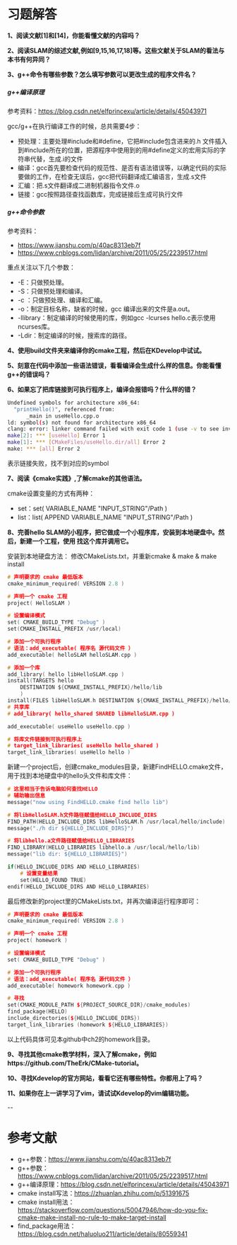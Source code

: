 # 习题解答

**1、阅读文献[1]和[14]，你能看懂文献的内容吗？**



**2、阅读SLAM的综述文献,例如[9,15,16,17,18]等。这些文献关于SLAM的看法与本书有何异同？**



**3、g++命令有哪些参数？怎么填写参数可以更改生成的程序文件名？**

##### g++编译原理

参考资料：https://blog.csdn.net/elfprincexu/article/details/45043971

gcc/g++在执行编译工作的时候，总共需要4步：

- 预处理：主要处理#include和#define，它把#include包含进来的.h 文件插入到#include所在的位置，把源程序中使用到的用#define定义的宏用实际的字符串代替，生成.i的文件
- 编译：gcc首先要检查代码的规范性、是否有语法错误等，以确定代码的实际要做的工作，在检查无误后，gcc把代码翻译成汇编语言，生成.s文件
- 汇编：把.s文件翻译成二进制机器指令文件.o
- 链接：gcc按照路径查找函数库，完成链接后生成可执行文件

##### g++命令参数

参考资料：

- https://www.jianshu.com/p/40ac8313eb7f
- https://www.cnblogs.com/lidan/archive/2011/05/25/2239517.html

重点关注以下几个参数：

- -E：只做预处理。
- -S：只做预处理和编译。
- -c ：只做预处理、编译和汇编。
- -o：制定目标名称，缺省的时候，gcc 编译出来的文件是a.out。
- -llibrary：制定编译的时候使用的库，例如gcc -lcurses hello.c表示使用ncurses库。
-  -Ldir：制定编译的时候，搜索库的路径。


**4、使用build文件夹来编译你的cmake工程，然后在KDevelop中试试。**



**5、刻意在代码中添加一些语法错误，看看编译会生成什么样的信息。你能看懂g++的错误吗？**



**6、如果忘了把库链接到可执行程序上，编译会报错吗？什么样的错？**

```bash
Undefined symbols for architecture x86_64:
  "printHello()", referenced from:
      _main in useHello.cpp.o
ld: symbol(s) not found for architecture x86_64
clang: error: linker command failed with exit code 1 (use -v to see invocation)
make[2]: *** [useHello] Error 1
make[1]: *** [CMakeFiles/useHello.dir/all] Error 2
make: *** [all] Error 2
```
表示链接失败，找不到对应的symbol

**7、阅读《cmake实践》,了解cmake的其他语法。**

cmake设置变量的方式有两种：

- set：set( VARIABLE_NAME "INPUT_STRING"/Path )
- list：list( APPEND VARIABLE_NAME "INPUT_STRING"/Path )

**8、完善hello SLAM的小程序，把它做成一个小程序库，安装到本地硬盘中。然后，新建一个工程，使用             找这个库并调用它。**

安装到本地硬盘方法：
修改CMakeLists.txt，并重新cmake & make & make install

```c
# 声明要求的 cmake 最低版本
cmake_minimum_required( VERSION 2.8 )

# 声明一个 cmake 工程
project( HelloSLAM )

# 设置编译模式
set( CMAKE_BUILD_TYPE "Debug" )
set(CMAKE_INSTALL_PREFIX /usr/local)

# 添加一个可执行程序
# 语法：add_executable( 程序名 源代码文件 ）
add_executable( helloSLAM helloSLAM.cpp )

# 添加一个库
add_library( hello libHelloSLAM.cpp )
install(TARGETS hello
    DESTINATION ${CMAKE_INSTALL_PREFIX}/hello/lib
    )
install(FILES libHelloSLAM.h DESTINATION ${CMAKE_INSTALL_PREFIX}/hello/include)
# 共享库
# add_library( hello_shared SHARED libHelloSLAM.cpp )

add_executable( useHello useHello.cpp )

# 将库文件链接到可执行程序上
# target_link_libraries( useHello hello_shared )
target_link_libraries( useHello hello )
```

新建一个project后，创建cmake_modules目录，新建FindHELLO.cmake文件，用于找到本地硬盘中的hello头文件和库文件：

```c
# 这里相当于告诉电脑如何查找HELLO
# 辅助输出信息
message("now using FindHELLO.cmake find hello lib")

# 将libHelloSLAM.h文件路径赋值给HELLO_INCLUDE_DIRS
FIND_PATH(HELLO_INCLUDE_DIRS libHelloSLAM.h /usr/local/hello/include)
message("./h dir ${HELLO_INCLUDE_DIRS}")

# 将libhello.a文件路径赋值给HELLO_LIBRARIES
FIND_LIBRARY(HELLO_LIBRARIES libhello.a /usr/local/hello/lib)
message("lib dir: ${HELLO_LIBRARIES}")

if(HELLO_INCLUDE_DIRS AND HELLO_LIBRARIES)
    # 设置变量结果
    set(HELLO_FOUND TRUE)
endif(HELLO_INCLUDE_DIRS AND HELLO_LIBRARIES)
```

最后修改新的project里的CMakeLists.txt，并再次编译运行程序即可：

```cpp
# 声明要求的 cmake 最低版本
cmake_minimum_required( VERSION 2.8 )

# 声明一个 cmake 工程
project( homework )

# 设置编译模式
set( CMAKE_BUILD_TYPE "Debug" )

# 添加一个可执行程序
# 语法：add_executable( 程序名 源代码文件 ）
add_executable( homework homework.cpp )

# 寻找
set(CMAKE_MODULE_PATH ${PROJECT_SOURCE_DIR}/cmake_modules)
find_package(HELLO)
include_directories(${HELLO_INCLUDE_DIRS})
target_link_libraries (homework ${HELLO_LIBRARIES})
```

以上代码具体可见本github中ch2的homework目录。

**9、寻找其他cmake教学材料，深入了解cmake，例如https://github.com/TheErk/CMake-tutorial。**

**10、寻找Kdevelop的官方网站，看看它还有哪些特性。你都用上了吗？**

**11、如果你在上一讲学习了vim，请试试Kdevelop的vim编辑功能。**                     


--

# 参考文献

- g++参数：https://www.jianshu.com/p/40ac8313eb7f
- g++参数：https://www.cnblogs.com/lidan/archive/2011/05/25/2239517.html
- g++编译原理：https://blog.csdn.net/elfprincexu/article/details/45043971
- cmake install写法：https://zhuanlan.zhihu.com/p/51391675
- cmake install用法：https://stackoverflow.com/questions/50047946/how-do-you-fix-cmake-make-install-no-rule-to-make-target-install
- find_package用法：https://blog.csdn.net/haluoluo211/article/details/80559341